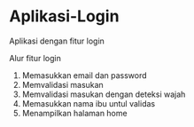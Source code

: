 # Aplikasi-Login
Aplikasi dengan fitur login

Alur fitur login
1. Memasukkan email dan password
2. Memvalidasi masukan
3. Memvalidasi masukan dengan deteksi wajah
4. Memasukkan nama ibu untul validas
5. Menampilkan halaman home

